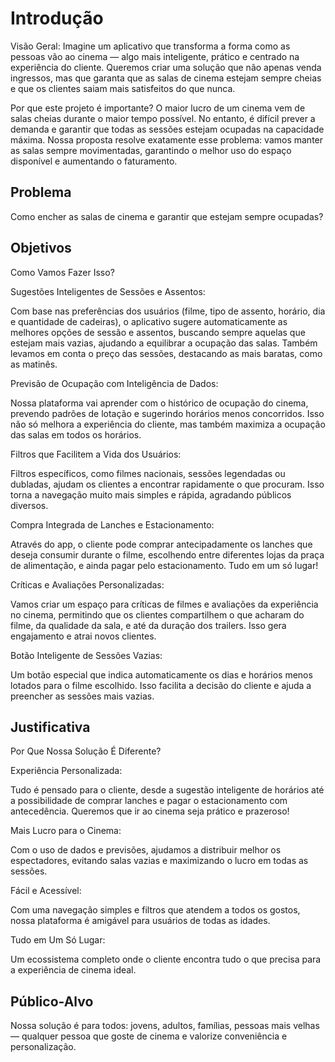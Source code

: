 # Introdução

Visão Geral: Imagine um aplicativo que transforma a forma como as pessoas vão ao cinema — algo mais inteligente, prático e centrado na experiência do cliente. Queremos criar uma solução que não apenas venda ingressos, mas que garanta que as salas de cinema estejam sempre cheias e que os clientes saiam mais satisfeitos do que nunca.

Por que este projeto é importante?
O maior lucro de um cinema vem de salas cheias durante o maior tempo possível. No entanto, é difícil prever a demanda e garantir que todas as sessões estejam ocupadas na capacidade máxima. Nossa proposta resolve exatamente esse problema: vamos manter as salas sempre movimentadas, garantindo o melhor uso do espaço disponível e aumentando o faturamento.

## Problema

Como encher as salas de cinema e garantir que estejam sempre ocupadas?



## Objetivos

Como Vamos Fazer Isso?

Sugestões Inteligentes de Sessões e Assentos:

Com base nas preferências dos usuários (filme, tipo de assento, horário, dia e quantidade de cadeiras), o aplicativo sugere automaticamente as melhores opções de sessão e assentos, buscando sempre aquelas que estejam mais vazias, ajudando a equilibrar a ocupação das salas. Também levamos em conta o preço das sessões, destacando as mais baratas, como as matinês.

Previsão de Ocupação com Inteligência de Dados:

Nossa plataforma vai aprender com o histórico de ocupação do cinema, prevendo padrões de lotação e sugerindo horários menos concorridos. Isso não só melhora a experiência do cliente, mas também maximiza a ocupação das salas em todos os horários.

Filtros que Facilitem a Vida dos Usuários:

Filtros específicos, como filmes nacionais, sessões legendadas ou dubladas, ajudam os clientes a encontrar rapidamente o que procuram. Isso torna a navegação muito mais simples e rápida, agradando públicos diversos.

Compra Integrada de Lanches e Estacionamento:

Através do app, o cliente pode comprar antecipadamente os lanches que deseja consumir durante o filme, escolhendo entre diferentes lojas da praça de alimentação, e ainda pagar pelo estacionamento. Tudo em um só lugar!

Críticas e Avaliações Personalizadas:

Vamos criar um espaço para críticas de filmes e avaliações da experiência no cinema, permitindo que os clientes compartilhem o que acharam do filme, da qualidade da sala, e até da duração dos trailers. Isso gera engajamento e atrai novos clientes.

Botão Inteligente de Sessões Vazias:

Um botão especial que indica automaticamente os dias e horários menos lotados para o filme escolhido. Isso facilita a decisão do cliente e ajuda a preencher as sessões mais vazias.

## Justificativa

Por Que Nossa Solução É Diferente?

Experiência Personalizada:

Tudo é pensado para o cliente, desde a sugestão inteligente de horários até a possibilidade de comprar lanches e pagar o estacionamento com antecedência. Queremos que ir ao cinema seja prático e prazeroso!

Mais Lucro para o Cinema:

Com o uso de dados e previsões, ajudamos a distribuir melhor os espectadores, evitando salas vazias e maximizando o lucro em todas as sessões.

Fácil e Acessível:

Com uma navegação simples e filtros que atendem a todos os gostos, nossa plataforma é amigável para usuários de todas as idades.

Tudo em Um Só Lugar:

Um ecossistema completo onde o cliente encontra tudo o que precisa para a experiência de cinema ideal.

## Público-Alvo

Nossa solução é para todos: jovens, adultos, famílias, pessoas mais velhas — qualquer pessoa que goste de cinema e valorize conveniência e personalização.



